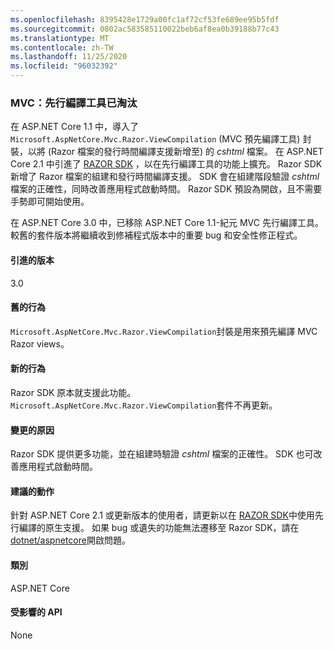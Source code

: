 ```yaml
---
ms.openlocfilehash: 8395428e1729a00fc1af72cf53fe689ee95b5fdf
ms.sourcegitcommit: 0802ac583585110022beb6af8ea0b39188b77c43
ms.translationtype: MT
ms.contentlocale: zh-TW
ms.lasthandoff: 11/25/2020
ms.locfileid: "96032392"
---
```

### <a name="mvc-precompilation-tool-deprecated"></a>MVC：先行編譯工具已淘汰

在 ASP.NET Core 1.1 中，導入了 `Microsoft.AspNetCore.Mvc.Razor.ViewCompilation` (MVC 預先編譯工具) 封裝，以將 (Razor 檔案的發行時間編譯支援新增至) 的 *cshtml* 檔案。 在 ASP.NET Core 2.1 中引進了 [RAZOR SDK](/aspnet/core/razor-pages/sdk?view=aspnetcore-2.1) ，以在先行編譯工具的功能上擴充。 Razor SDK 新增了 Razor 檔案的組建和發行時間編譯支援。 SDK 會在組建階段驗證 *cshtml* 檔案的正確性，同時改善應用程式啟動時間。 Razor SDK 預設為開啟，且不需要手勢即可開始使用。

在 ASP.NET Core 3.0 中，已移除 ASP.NET Core 1.1-紀元 MVC 先行編譯工具。 較舊的套件版本將繼續收到修補程式版本中的重要 bug 和安全性修正程式。

#### <a name="version-introduced"></a>引進的版本

3.0

#### <a name="old-behavior"></a>舊的行為

`Microsoft.AspNetCore.Mvc.Razor.ViewCompilation`封裝是用來預先編譯 MVC Razor views。

#### <a name="new-behavior"></a>新的行為

Razor SDK 原本就支援此功能。 `Microsoft.AspNetCore.Mvc.Razor.ViewCompilation`套件不再更新。

#### <a name="reason-for-change"></a>變更的原因

Razor SDK 提供更多功能，並在組建時驗證 *cshtml* 檔案的正確性。 SDK 也可改善應用程式啟動時間。

#### <a name="recommended-action"></a>建議的動作

針對 ASP.NET Core 2.1 或更新版本的使用者，請更新以在 [RAZOR SDK](/aspnet/core/razor-pages/sdk?view=aspnetcore-3.0)中使用先行編譯的原生支援。 如果 bug 或遺失的功能無法遷移至 Razor SDK，請在 [dotnet/aspnetcore](https://github.com/dotnet/aspnetcore/issues)開啟問題。

#### <a name="category"></a>類別

ASP.NET Core

#### <a name="affected-apis"></a>受影響的 API

None

<!-- 

#### Affected APIs

Not detectable via API analysis

-->
